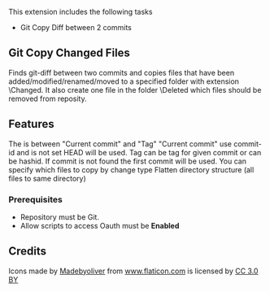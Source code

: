 This extension includes the following tasks

* Git Copy Diff between 2 commits
	
## Git Copy Changed Files
Finds git-diff between two commits and copies files that have been added/modified/renamed/moved to a specified folder with extension \Changed. It also create one file in the folder \Deleted which files should be removed from reposity.

## Features
The is between "Current commit" and "Tag"
"Current commit" use commit-id and is not set HEAD will be used.
Tag can be tag for given commit or can be hashid. If commit is not found the first commit will be used.
You can specify which files to copy by change type
Flatten directory structure (all files to same directory)

### Prerequisites

* Repository must be Git.
* Allow scripts to access Oauth must be **Enabled**

## Credits
<div>Icons made by <a href="http://www.flaticon.com/authors/madebyoliver" title="Madebyoliver">Madebyoliver</a> from <a href="http://www.flaticon.com" title="Flaticon">www.flaticon.com</a> is licensed by <a href="http://creativecommons.org/licenses/by/3.0/" title="Creative Commons BY 3.0" target="_blank">CC 3.0 BY</a></div>
